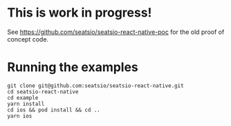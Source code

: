 # This is work in progress! 
See https://github.com/seatsio/seatsio-react-native-poc for the old proof of concept code.  


# Running the examples

```
git clone git@github.com:seatsio/seatsio-react-native.git                                                                     
cd seatsio-react-native
cd example
yarn install
cd ios && pod install && cd ..
yarn ios
```
